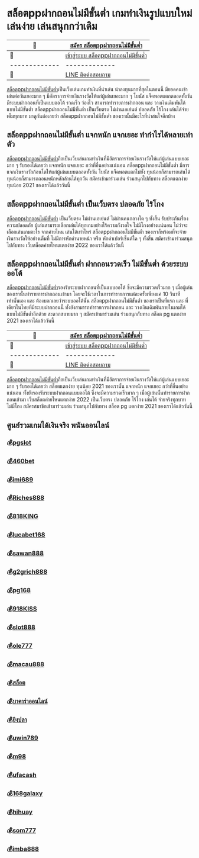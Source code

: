 # สล็อตppฝากถอนไม่มีขั้นต่ำ เกมทำเงินรูปแบบใหม่ เล่นง่าย เล่นสนุกกว่าเดิม

:money_with_wings: | [สมัคร สล็อตppฝากถอนไม่มีขั้นต่ำ​​](https://bit.ly/3LRjuTX)
------------- | -------------
:sparkling_heart:  |[เข้าสู่ระบบ สล็อตppฝากถอนไม่มีขั้นต่ำ​​](https://bit.ly/3LRjuTX)
------------- | -------------
:calling: | [LINE ติดต่อสอบถาม](https://bit.ly/3fv4cbx)

[สล็อตppฝากถอนไม่มีขั้นต่ำ​​](https://bit.ly/3LRjuTX)​ เป็นเว็บเล่นเกมทำเงินที่น่าเล่น น่าลงทุนมากที่สุดในตอนนี้ มียอดคนเข้าเล่นต่อวันเยอะมาก ๆ มีอัตราการจ่ายเงินรางวัลให้แก่ผู้เล่นเยอะมาก ๆ โบนัส แจ็คพอตแตกตลอดทั้งวัน มีระบบฝากถอนที่เป็นแบบออโต้ รวดเร็ว ว่องไว สามารถทำรายการฝากถอน และ วางเงินเดิมพันได้แบบไม่มีขั้นต่ำ สล็อตppฝากถอนไม่มีขั้นต่ำ เป็นเว็บตรง ไม่ผ่านเอเย่นต์ ปลอดภัย ไร้โกง เล่นได้จ่ายเต็มทุกบาท มาดูกันต่อเลยว่า สล็อตppฝากถอนไม่มีขั้นต่ำ ของเรานั้นมีอะไรที่น่าสนใจอีกบ้าง

## สล็อตppฝากถอนไม่มีขั้นต่ำ แจกหนัก แจกเยอะ ทำกำไรได้หลายเท่าตัว
[สล็อตppฝากถอนไม่มีขั้นต่ำ​​](https://bit.ly/3LRjuTX)​ ถือเป็นเว็บเล่นเกมทำเงินที่มีอัตราการจ่ายเงินรางวัลให้แก่ผู้เล่นแบบเยอะมาก ๆ รับรองได้เลยว่า แจกหนัก แจกเยอะ กว่าที่อื่นอย่างแน่นอน สล็อตppฝากถอนไม่มีขั้นต่ำ มีการแจกเงินรางวัลก้อนโตให้แก่ผู้เล่นแบบตลอดทั้งวัน โบนัส แจ็คพอตแตกไม่ยั้ง ทุนน้อยก็สามารถเล่นได้ ทุนน้อยก็สามารถถอนหนักหลักล้านได้ทุกวัน สมัครเข้ามาร่วมเล่น ร่วมสนุกไปกับทาง สล็อตแตกง่าย ทุนน้อย 2021 ของเราได้แล้ววันนี้

## สล็อตppฝากถอนไม่มีขั้นต่ำ เป็นเว็บตรง ปลอดภัย ไร้โกง
[สล็อตppฝากถอนไม่มีขั้นต่ำ​​](https://bit.ly/3LRjuTX)​ เป็นเว็บตรง ไม่ผ่านเอเย่นต์ ไม่ผ่านคนกลางใด ๆ ทั้งสิ้น รับประกันเรื่องความปลอดภัย ผู้เล่นสามารถเลือกเล่นได้ทุกเกมอย่างไร้ความกังวลใจ ไม่มีโกงอย่างแน่นอน ไม่ว่าจะเลือกเล่นเกมอะไร จากค่ายไหน เล่นได้เท่าไหร่ สล็อตppฝากถอนไม่มีขั้นต่ำ ของเราก็พร้อมที่จะจ่ายเงินรางวัลให้อย่างเต็มที่ ไม่มีการหักค่านายหน้า หรือ หักค่าเปอร์เซ็นต์ใด ๆ ทั้งสิ้น สมัครเข้ามาร่วมสนุกไปกับทาง เว็บสล็อตค่ายไหนแตกง่าย 2022 ของเราได้แล้ววันนี้

## สล็อตppฝากถอนไม่มีขั้นต่ำ ฝากถอนรวดเร็ว ไม่มีขั้นต่ำ ด้วยระบบออโต้
[สล็อตppฝากถอนไม่มีขั้นต่ำ​​](https://bit.ly/3LRjuTX)​ รองรับระบบฝากถอนที่เป็นแบบออโต้ ซึ่งจะมีความรวดเร็วมาก ๆ เมื่อผู้เล่นของเรานั้นทำรายการฝากถอนเข้ามา โดยจะใช้เวลาในการทำรายการแต่ละครั้งเพียงแค่ 10 วินาทีเท่านั้นเอง และ ต้องบอกเลยว่าระบบออโต้นั้น สล็อตppฝากถอนไม่มีขั้นต่ำ ของเราเป็นที่แรก และ ที่เดียวในไทยที่มีระบบฝากถอนนี้ ทั้งยังสามารถทำรายการฝากถอน และ วางเงินเดิมพันภายในเกมได้แบบไม่มีขั้นต่ำอีกด้วย สะดวกสบายมาก ๆ สมัครเข้ามาร่วมเล่น ร่วมสนุกกับทาง สล็อต pg แตกง่าย 2021 ของเราได้แล้ววันนี้

:money_with_wings: | [สมัคร สล็อตppฝากถอนไม่มีขั้นต่ำ​​](https://bit.ly/3LRjuTX)
------------- | -------------
:sparkling_heart:  |[เข้าสู่ระบบ สล็อตppฝากถอนไม่มีขั้นต่ำ​​](https://bit.ly/3LRjuTX)
------------- | -------------
:calling: | [LINE ติดต่อสอบถาม](https://bit.ly/3fv4cbx)

[สล็อตppฝากถอนไม่มีขั้นต่ำ​​](https://bit.ly/3LRjuTX)​  ถือเป็นเว็บเล่นเกมทำเงินที่มีอัตราการจ่ายเงินรางวัลให้แก่ผู้เล่นแบบเยอะมาก ๆ รับรองได้เลยว่า สล็อตแตกง่าย ทุนน้อย 2021 ของเรานั้น แจกหนัก แจกเยอะ กว่าที่อื่นอย่างแน่นอน ทั้งยังรองรับระบบฝากถอนแบบออโต้ ซึ่งจะมีความรวดเร็วมาก ๆ เมื่อผู้เล่นนั้นทำรายการฝากถอนเข้ามา เว็บสล็อตค่ายไหนแตกง่าย 2022 เป็นเว็บตรง ปลอดภัย ไร้โกง เล่นได้ จ่ายจริงทุกบาท ไม่มีโกง สมัครสมาชิกเข้ามาร่วมเล่น ร่วมสนุกไปกับทาง สล็อต pg แตกง่าย 2021 ของเราได้แล้ววันนี้





## ศูนย์รวมเกมได้เงินจริง พนันออนไลน์
### :moneybag:[pgslot](https://bit.ly/3LRjuTX)
### :moneybag:[460bet](https://bit.ly/3LRjuTX)
### :moneybag:[imi689](https://bit.ly/3LRjuTX)
### :moneybag:[Riches888](https://bit.ly/3LRjuTX)
### :moneybag:[818KING](https://bit.ly/3LRjuTX)
### :moneybag:[lucabet168](https://bit.ly/3LRjuTX)
### :moneybag:[sawan888](https://bit.ly/3LRjuTX)
### :moneybag:[g2grich888](https://bit.ly/3LRjuTX)
### :moneybag:[pg168](https://bit.ly/3LRjuTX)
### :moneybag:[918KISS](https://bit.ly/3LRjuTX)
### :moneybag:[slot888](https://bit.ly/3LRjuTX)
### :moneybag:[ole777](https://bit.ly/3LRjuTX)
### :moneybag:[macau888](https://bit.ly/3LRjuTX)
### :moneybag:[สล็อต](https://bit.ly/3LRjuTX)
### :moneybag:[บาคาร่าออนไลน์](https://bit.ly/3LRjuTX)
### :moneybag:[ยิงปลา](https://bit.ly/3LRjuTX)
### :moneybag:[uwin789](https://bit.ly/3LRjuTX)
### :moneybag:[m98](https://bit.ly/3LRjuTX)
### :moneybag:[ufacash](https://bit.ly/3LRjuTX)
### :moneybag:[168galaxy](https://bit.ly/3LRjuTX)
### :moneybag:[hihuay](https://bit.ly/3LRjuTX)
### :moneybag:[som777](https://bit.ly/3LRjuTX)
### :moneybag:[imba888](https://bit.ly/3LRjuTX)

